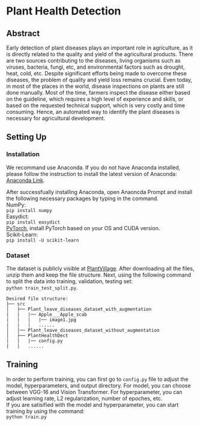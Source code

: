 # Plant Health Detection
## Abstract
Early detection of plant diseases plays an important role in agriculture, as it is directly related to the quality and yield of the agricultural products. There are two sources contributing to the diseases, living organisms such as viruses, bacteria, fungi, etc, and environmental factors such as drought, heat, cold, etc. Despite significant efforts being made to overcome these diseases, the problem of quality and yield loss remains crucial. Even today, in most of the places in the world, disease inspections on plants are still done manually. Most of the time, farmers inspect the disease either based on the guideline, which requires a high level of experience and skills, or based on the requested technical support, which is very costly and time consuming. Hence, an automated way to identify the plant diseases is necessary for agricultural development.

## Setting Up
### Installation
We recommand use Anaconda. If you do not have Anaconda installed, please follow the instruction to install the latest version of Anaconda: [Anaconda Link](https://docs.anaconda.com/anaconda/install/index.html).  

After successfually installing Anaconda, open Anaoncda Prompt and install the following necessary packages by typing in the command.  
NumPy:   
`pip install numpy`  
Easydict:  
`pip install easydict`  
[PyTorch](https://pytorch.org/), install PyTorch based on your OS and CUDA version.  
Scikit-Learn:  
`pip install -U scikit-learn`  

### Dataset
The dataset is publicly visible at [PlantVillage](https://paperswithcode.com/dataset/plantvillage). After downloading all the files, unzip them and keep the file structure. Next, using the following command to split the data into training, validation, testing set:  
`python train_test_split.py`.

```
Desired file structure:  
├── src  
│   ├── Plant_leave_diseases_dataset_with_augmentation  
|   |   |── Apple___Apple_scab  
|   |   |   |── image1.jpg  
|   |   |   ......  
│   |── Plant_leave_diseases_dataset_without_augmentation  
│   ├── PlantHealthDect  
|   |   |── config.py  
|   |   ......  
```

## Training
In order to perform training, you can first go to `config.py` file to adjust the model, hyperparameters, and output directory. For model, you can choose between VGG-16 and Vision Transformer. For hyperparameter, you can adjust learning rate, L2 regularization, number of epoches, etc.  
If you are satisified with the model and hyperparameter, you can start training by using the command:  
`python train.py`